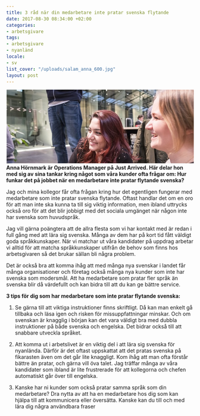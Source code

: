 ```yaml
---
title: 3 råd när din medarbetare inte pratar svenska flytande
date: 2017-08-30 08:34:00 +02:00
categories:
- arbetsgivare
tags:
- arbetsgivare
- nyanländ
locale:
- sv
list_cover: "/uploads/salam_anna_600.jpg"
layout: post
---
```


![salam_anna_600.jpg](/uploads/salam_anna_600.jpg)**Anna Hörnmark är Operations Manager på Just Arrived. Här delar hon med sig av sina tankar kring något som våra kunder ofta frågar om: Hur funkar det på jobbet när en medarbetare inte pratar flytande svenska?**

Jag och mina kollegor får ofta frågan kring hur det egentligen fungerar med medarbetare som inte pratar svenska flytande. Oftast handlar det om en oro för att man inte ska kunna ta till sig viktig information, men ibland uttrycks också oro för att det blir jobbigt med det sociala umgänget när någon inte har svenska som huvudspråk.

Jag vill gärna poängtera att de allra flesta som vi har kontakt med är redan i full gång med att lära sig svenska. Många av dem har på kort tid fått väldigt goda språkkunskaper. När vi matchar ut våra kandidater på uppdrag arbetar vi alltid för att matcha språkkunskaper utifrån de behov som finns hos arbetsgivaren så det brukar sällan bli några problem.

Det är också bra att komma ihåg att med många nya svenskar i landet får många organisationer och företag också många nya kunder som inte har svenska som modersmål. Att ha medarbetare som pratar fler språk än svenska blir då värdefullt och kan bidra till att du kan ge bättre service.

**3 tips för dig som har medarbetare som inte pratar flytande svenska:**

1. Se gärna till att viktiga instruktioner finns skriftligt. Då kan man enkelt gå tillbaka och läsa igen och risken för missuppfattningar minskar. Och om svenskan är knagglig i början kan det vara väldigt bra med dubbla instruktioner på både svenska och engelska. Det bidrar också till att snabbare utveckla språket.

2. Att komma ut i arbetslivet är en viktig del i att lära sig svenska för nyanlända. Därför är det oftast uppskattat att det pratas svenska på fikarasten även om det går lite knaggligt. Kom ihåg att man ofta förstår bättre än pratar, och gärna vill öva talet. Jag träffar många av våra kandidater som ibland är lite frustrerade för att kollegorna och chefen automatiskt går över till engelska.

3. Kanske har ni kunder som också pratar samma språk som din medarbetare? Dra nytta av att ha en medarbetare hos dig som kan hjälpa till att kommunicera eller översätta. Kanske kan du till och med lära dig några användbara fraser
